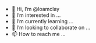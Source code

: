- 👋 Hi, I’m @loamclay
- 👀 I’m interested in ...
- 🌱 I’m currently learning ...
- 💞️ I’m looking to collaborate on ...
- 📫 How to reach me ...

<!---
loamclay/loamclay is a ✨ special ✨ repository because its `README.md` (this file) appears on your GitHub profile.
You can click the Preview link to take a look at your changes.
--->
